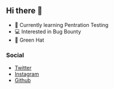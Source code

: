 ## Hi there 👋

- 🌱 Currently learning Pentration Testing
- 💻 Interested in Bug Bounty
- 👾 Green Hat

### Social

- <a href="https://twitter.com/Saminium_01">Twitter</a>
- <a href="https://instagram.com/saminium_01">Instagram</a>
- <a href="https://github.com/saminium01">Github</a>
